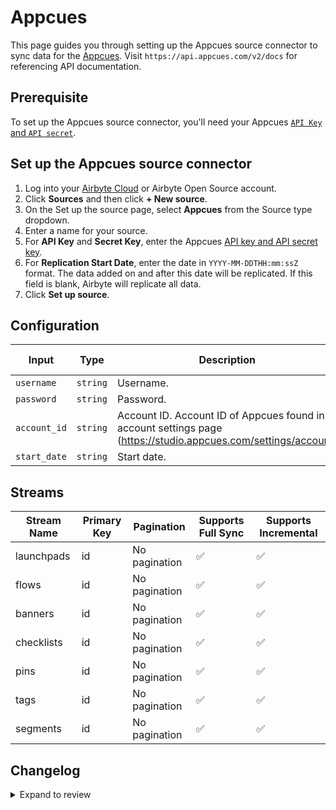 # Appcues

This page guides you through setting up the Appcues source connector to sync data for the [Appcues](https://studio.appcues.com). 
Visit `https://api.appcues.com/v2/docs` for referencing API documentation.

## Prerequisite

To set up the Appcues source connector, you'll need your Appcues [`API Key` and `API secret`](https://studio.appcues.com/settings/keys).

## Set up the Appcues source connector

1. Log into your [Airbyte Cloud](https://cloud.airbyte.com/workspaces) or Airbyte Open Source account.
2. Click **Sources** and then click **+ New source**. 
3. On the Set up the source page, select **Appcues** from the Source type dropdown.
4. Enter a name for your source.
5. For **API Key** and **Secret Key**, enter the Appcues [API key and API secret key](https://studio.appcues.com/settings/keys).
6. For **Replication Start Date**, enter the date in `YYYY-MM-DDTHH:mm:ssZ` format. The data added on and after this date will be replicated. If this field is blank, Airbyte will replicate all data.
7. Click **Set up source**.


## Configuration

| Input | Type | Description | Default Value |
|-------|------|-------------|---------------|
| `username` | `string` | Username.  |  |
| `password` | `string` | Password.  |  |
| `account_id` | `string` | Account ID. Account ID of Appcues found in account settings page (https://studio.appcues.com/settings/account) |  |
| `start_date` | `string` | Start date.  |  |

## Streams
| Stream Name | Primary Key | Pagination | Supports Full Sync | Supports Incremental |
|-------------|-------------|------------|---------------------|----------------------|
| launchpads | id | No pagination | ✅ |  ✅  |
| flows | id | No pagination | ✅ |  ✅  |
| banners | id | No pagination | ✅ |  ✅  |
| checklists | id | No pagination | ✅ |  ✅  |
| pins | id | No pagination | ✅ |  ✅  |
| tags | id | No pagination | ✅ |  ✅  |
| segments | id | No pagination | ✅ |  ✅  |

## Changelog

<details>
  <summary>Expand to review</summary>

| Version | Date | Pull Request | Subject |
| ------------------ | ------------ | ----- | ---------------- |
| 0.0.26 | 2025-07-19 | [63464](https://github.com/airbytehq/airbyte/pull/63464) | Update dependencies |
| 0.0.25 | 2025-06-28 | [62143](https://github.com/airbytehq/airbyte/pull/62143) | Update dependencies |
| 0.0.24 | 2025-06-21 | [60596](https://github.com/airbytehq/airbyte/pull/60596) | Update dependencies |
| 0.0.23 | 2025-05-10 | [59791](https://github.com/airbytehq/airbyte/pull/59791) | Update dependencies |
| 0.0.22 | 2025-05-03 | [58710](https://github.com/airbytehq/airbyte/pull/58710) | Update dependencies |
| 0.0.21 | 2025-04-19 | [58246](https://github.com/airbytehq/airbyte/pull/58246) | Update dependencies |
| 0.0.20 | 2025-04-12 | [57621](https://github.com/airbytehq/airbyte/pull/57621) | Update dependencies |
| 0.0.19 | 2025-04-05 | [57142](https://github.com/airbytehq/airbyte/pull/57142) | Update dependencies |
| 0.0.18 | 2025-03-29 | [56581](https://github.com/airbytehq/airbyte/pull/56581) | Update dependencies |
| 0.0.17 | 2025-03-22 | [56141](https://github.com/airbytehq/airbyte/pull/56141) | Update dependencies |
| 0.0.16 | 2025-03-08 | [55388](https://github.com/airbytehq/airbyte/pull/55388) | Update dependencies |
| 0.0.15 | 2025-03-01 | [54843](https://github.com/airbytehq/airbyte/pull/54843) | Update dependencies |
| 0.0.14 | 2025-02-22 | [54279](https://github.com/airbytehq/airbyte/pull/54279) | Update dependencies |
| 0.0.13 | 2025-02-15 | [53914](https://github.com/airbytehq/airbyte/pull/53914) | Update dependencies |
| 0.0.12 | 2025-02-08 | [53418](https://github.com/airbytehq/airbyte/pull/53418) | Update dependencies |
| 0.0.11 | 2025-02-01 | [52914](https://github.com/airbytehq/airbyte/pull/52914) | Update dependencies |
| 0.0.10 | 2025-01-25 | [51774](https://github.com/airbytehq/airbyte/pull/51774) | Update dependencies |
| 0.0.9 | 2025-01-11 | [51260](https://github.com/airbytehq/airbyte/pull/51260) | Update dependencies |
| 0.0.8 | 2024-12-28 | [50451](https://github.com/airbytehq/airbyte/pull/50451) | Update dependencies |
| 0.0.7 | 2024-12-21 | [50174](https://github.com/airbytehq/airbyte/pull/50174) | Update dependencies |
| 0.0.6 | 2024-12-14 | [49586](https://github.com/airbytehq/airbyte/pull/49586) | Update dependencies |
| 0.0.5 | 2024-12-12 | [49277](https://github.com/airbytehq/airbyte/pull/49277) | Update dependencies |
| 0.0.4 | 2024-12-11 | [48931](https://github.com/airbytehq/airbyte/pull/48931) | Starting with this version, the Docker image is now rootless. Please note that this and future versions will not be compatible with Airbyte versions earlier than 0.64 |
| 0.0.3 | 2024-11-04 | [48267](https://github.com/airbytehq/airbyte/pull/48267) | Update dependencies |
| 0.0.2 | 2024-10-29 | [47771](https://github.com/airbytehq/airbyte/pull/47771) | Update dependencies |
| 0.0.1 | 2024-09-03 | [45102](https://github.com/airbytehq/airbyte/pull/45102) | Initial release by [@btkcodedev](https://github.com/btkcodedev) via Connector Builder |

</details>
